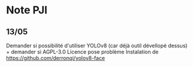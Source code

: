 # Note PJI
## 13/05
Demander si possibilité d'utiliser YOLOv8 (car déjà outil dévellopé dessus) + demander si AGPL-3.0 Licence pose problème
Instalation de https://github.com/derronqi/yolov8-face
